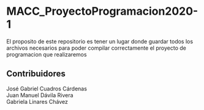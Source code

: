 # MACC_ProyectoProgramacion2020-1
El proposito de este repositorio es tener un lugar donde guardar todos los archivos necesarios para poder compilar correctamente el proyecto de programacion que realizaremos

## Contribuidores
José Gabriel Cuadros Cárdenas <br />
Juan Manuel Dávila Rivera <br />
Gabriela Linares Chávez

